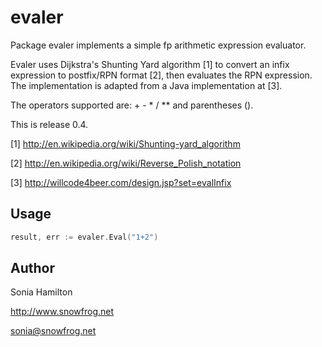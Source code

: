 evaler
======

Package evaler implements a simple fp arithmetic expression evaluator.

Evaler uses Dijkstra's Shunting Yard algorithm [1] to convert an infix
expression to postfix/RPN format [2], then evaluates the RPN expression. The
implementation is adapted from a Java implementation at [3].

The operators supported are: + - * / ** and parentheses ().

This is release 0.4.

[1] http://en.wikipedia.org/wiki/Shunting-yard_algorithm

[2] http://en.wikipedia.org/wiki/Reverse_Polish_notation

[3] http://willcode4beer.com/design.jsp?set=evalInfix

Usage
-----

```go
result, err := evaler.Eval("1+2")
```

Author
------

Sonia Hamilton

http://www.snowfrog.net

sonia@snowfrog.net
